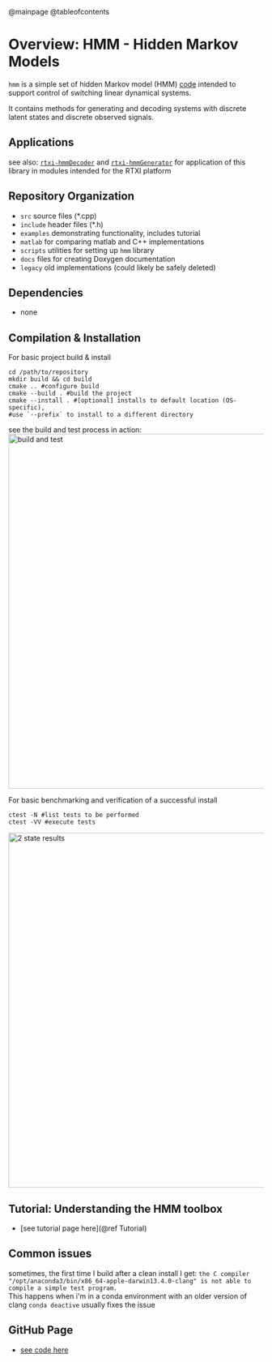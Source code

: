@mainpage
@tableofcontents
# Overview: HMM - Hidden Markov Models
`hmm` is a simple set of hidden Markov model (HMM) [code](https://github.com/stanley-rozell/hmm) intended to support control of switching linear dynamical systems.

It contains methods for generating and decoding systems with discrete latent states and discrete observed signals.

## Applications

see also: [`rtxi-hmmDecoder`](https://github.com/stanley-rozell/rtxi-hmmDecoder) and [`rtxi-hmmGenerator`](https://github.com/stanley-rozell/rtxi-hmmGenerator) for application of this library in modules intended for the RTXI platform


## Repository Organization
- `src` source files (*.cpp)
- `include` header files (*.h)
- `examples` demonstrating functionality, includes tutorial
- `matlab` for comparing matlab and C++ implementations
- `scripts` utilities for setting up `hmm` library
- `docs` files for creating Doxygen documentation
- `legacy` old implementations (could likely be safely deleted)

## Dependencies
- none

## Compilation & Installation

For basic project build & install
```shell
cd /path/to/repository
mkdir build && cd build
cmake .. #configure build
cmake --build . #build the project
cmake --install . #[optional] installs to default location (OS-specific),
#use `--prefix` to install to a different directory
```
<!-- make #build the project sudo make install #[optional] installs to default location (OS-specific) -->

see the build and test process in action:
<img src="./imgs/HMM_install_example_video.gif" alt="build and test" width="700"/>

For basic benchmarking and verification of a successful install
```shell
ctest -N #list tests to be performed
ctest -VV #execute tests
```

<img src="./imgs/2state_console.png" alt="2 state results" width="700"/>


## Tutorial: Understanding the HMM toolbox
- [see tutorial page here](@ref Tutorial)


## Common issues
sometimes, the first time I build after a clean install I get:
`the C compiler
    "/opt/anaconda3/bin/x86_64-apple-darwin13.4.0-clang"
  is not able to compile a simple test program.`  
This happens when i'm in a conda environment with an older version of clang
`conda deactive` usually fixes the issue

##  GitHub Page
  - [see code here](https://github.com/stanley-rozell/hmm)
<!--
```error: non-aggregate type 'std::vector<std::vector<double> >' cannot be initialized with an initializer list```

compile `main.cpp` with
```shell
clang++ -std=c++0x -o out main.cpp
```
instead

```  Cannot specify include directories for target "hmmtest" which is not built```
{CMAKE_PROJECT_NAME} needs to be the same as the over-arching folder name
# Acknowledgements -->

